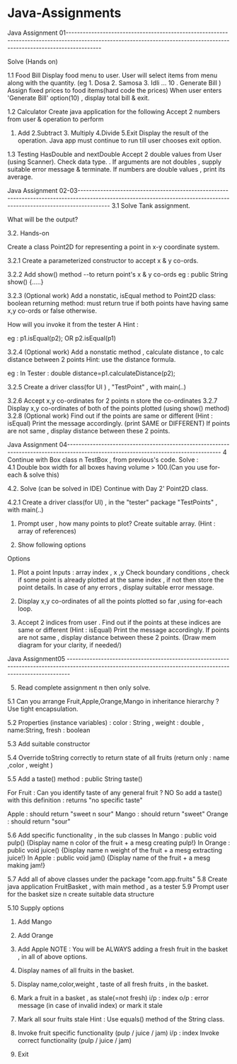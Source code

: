 # Java-Assignments

Java Assignment 01------------------------------------------------------------------------------------------------------------------------------------------------------------------------

Solve (Hands on)

1.1  Food Bill 
Display food menu to user. User will select items from menu along with the quantity. (eg 1. Dosa 2. Samosa 3. Idli ... 10 . Generate Bill ) Assign fixed prices to food items(hard code the prices)
When user enters 'Generate Bill' option(10) , display total bill & exit.

1.2 Calculator
Create java application for the following
Accept 2 numbers from user & operation to perform
1. Add 2.Subtract 3. Multiply 4.Divide 5.Exit
Display the result of the operation. 
Java app must continue to run till user chooses exit option.

1.3 Testing HasDouble and nextDouble 
Accept 2 double values from User (using Scanner). Check data type.
. If arguments are not doubles , supply suitable error message & terminate.
If numbers are double values , print its average.

Java Assignment 02-03-----------------------------------------------------------------------------------------------------------------------------------------------------------------------
3.1 Solve Tank assignment.

What will be the output?

3.2. Hands-on

Create a  class Point2D   for representing a point in x-y coordinate system.

3.2.1 Create a parameterized constructor to accept x & y co-ords.

3.2.2 Add  show() method  --to return point's x & y co-ords
eg : public String show() {.....}

3.2.3 (Optional work)
Add a nonstatic, isEqual method to Point2D class: boolean returning method: must return true if both points have having same x,y co-ords or false otherwise.

How will you invoke it from the tester 
A Hint : 

eg : p1.isEqual(p2); 
OR
p2.isEqual(p1)

3.2.4 (Optional work)
Add a nonstatic method , calculate distance , to calc distance between 2 points
Hint: use the distance formula.

eg : In Tester :
double distance=p1.calculateDistance(p2);

3.2.5  Create a driver  class(for UI )  , "TestPoint" , with main(..)

3.2.6  Accept x,y co-ordinates for 2 points n store the co-ordinates
3.2.7  Display x,y co-ordinates of both of the points plotted  (using show() method)
3.2.8  (Optional work)
Find out if the points  are same or different (Hint : isEqual)
Print the message accordingly. (print SAME or DIFFERENT)
If points are not same , display distance between these 2 points.

Java Assignment 04------------------------------------------------------------------------------------------------------------------------------------
4 Continue with Box class n TestBox , from previous's code.
Solve :  
 4.1 Double box width for all boxes having volume > 100.(Can you use for-each & solve this) 


4.2. Solve (can be solved in IDE)
Continue with Day 2' Point2D class.

4.2.1  Create a driver  class(for UI)  , in the "tester" package "TestPoints" , with main(..)

1. Prompt user , how many points to plot? 
Create suitable array. (Hint : array of references)



2. Show following options

Options
1. Plot a point
Inputs : array index , x  ,y
Check boundary conditions  , check if some point is already plotted at the same index , if not then store the point details.
In case of any errors , display suitable error message.

2.   Display x,y co-ordinates of all the points plotted so far ,using for-each loop.

3.   Accept 2 indices from user .
Find out if the points at these indices are same or different (Hint : isEqual)
Print the message accordingly. 
If points are not same , display distance between these 2 points.
(Draw mem diagram for your clarity, if needed/)

Java Assignment05  -------------------------------------------------------------------------------------------------------------------------------------------------------------

5. Read complete assignment n then only solve.

5.1 Can you arrange Fruit,Apple,Orange,Mango in inheritance hierarchy ?
Use tight encapsulation.

5.2 Properties (instance variables)  : color : String , weight : double , name:String, fresh : boolean

5.3 Add suitable constructor

5.4 Override  toString correctly to return state of all fruits (return only  : name ,color , weight )

5.5 Add a taste() method : public String taste()

For Fruit : Can you identify taste of any general fruit ? NO
So add a taste() with this definition : returns "no specific taste" 

Apple : should return  "sweet n sour"
Mango : should return  "sweet"
Orange : should return  "sour"

5.6 Add specific functionality , in the sub classes
In Mango : public void pulp() {Display name n color of the fruit + a mesg  creating  pulp!}
In Orange : public void juice() {Display name n weight of the fruit + a mesg extracting juice!}
In Apple : public void jam() {Display name of the fruit + a mesg  making jam!}

5.7 Add all of above classes under the package "com.app.fruits"
5.8 Create java application FruitBasket , with main method , as a tester
5.9 Prompt user for the basket size n create suitable data structure

5.10 Supply options
1. Add Mango
2. Add Orange
3. Add Apple
NOTE : You will be ALWAYS adding a fresh fruit in the basket , in all of above options.

4. Display names of all fruits in the basket.

5. Display name,color,weight , taste of all fresh fruits , in the basket.


6. Mark a fruit in a basket , as stale(=not fresh)
i/p : index 
o/p : error message (in case of invalid index) or mark it stale

7. Mark all sour fruits stale 
Hint : Use equals() method of the String class.

8. Invoke fruit specific functionality (pulp / juice / jam)
i/p : index
Invoke correct functionality (pulp / juice / jam)

9. Exit 

